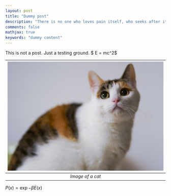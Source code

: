```yaml
---
layout: post
title: "Dummy post"
description: "There is no one who loves pain itself, who seeks after it and wants to have it, simply because it is pain..."
comments: false
mathjax: true
keywords: "dummy content"
---
```



This is not a post. Just a testing ground.
$ E = mc^2$

| ![Image of cat](/assets/images/cat.jpg) |
|:--:|
| *Image of a cat* |

$P(x) = \exp{-\beta E(x)}$
